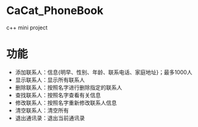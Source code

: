 # CaCat_PhoneBook
c++ mini project

# 功能
- 添加联系人：信息{明早、性别、年龄、联系电话、家庭地址}；最多1000人
- 显示联系人：显示所有联系人
- 删除联系人：按照名字进行删除指定的联系人
- 查找联系人：按照名字查看有关信息
- 修改联系人：按照名字重新修改联系人信息
- 清空联系人：清空所有
- 退出通讯录：退出当前通讯录
